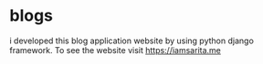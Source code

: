 # blogs
i developed this blog application website by using python django framework. To see the website visit https://iamsarita.me
